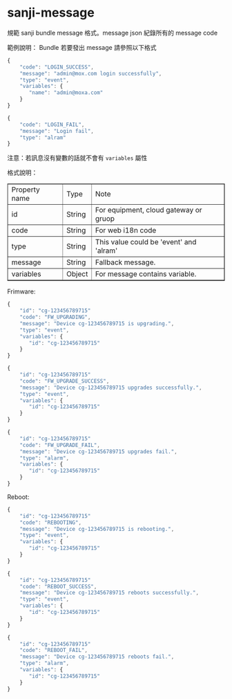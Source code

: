 sanji-message
=============
規範 sanji bundle message 格式。message json 紀錄所有的 message code


範例說明：
Bundle 若要發出 message 請參照以下格式

``` javascript
{
    "code": "LOGIN_SUCCESS",
    "message": "admin@mox.com login successfully",
    "type": "event",
    "variables": {
       "name": "admin@moxa.com"
    }
}

{
    "code": "LOGIN_FAIL",
    "message": "Login fail",
    "type": "alram"
}
```
注意：若訊息沒有變數的話就不會有 `variables` 屬性

格式說明：
<table border="1">
 <tr>
  <td>Property name</td>
  <td>Type</td>
  <td>Note</td>
 </tr>
 <tr>
  <td>id</td>
  <td>String</td>
  <td>For equipment, cloud gateway or gruop</td>
 </tr>
 <tr>
  <td>code</td>
  <td>String</td>
  <td>For web i18n code</td>
 </tr>
 <tr>
  <td>type</td>
  <td>String</td>
  <td>This value could be 'event' and 'alram'</td>
 </tr>
 <tr>
  <td>message</td>
  <td>String</td>
  <td>Fallback message.</td>
 </tr>
 <tr>
  <td>variables</td>
  <td>Object</td>
  <td>For message contains variable.</td>
 </tr>
</table>

Frimware:
``` javascript
{
    "id": "cg-123456789715"
    "code": "FW_UPGRADING",
    "message": "Device cg-123456789715 is upgrading.",
    "type": "event",
    "variables": {
       "id": "cg-123456789715"
    }
}

{
    "id": "cg-123456789715"
    "code": "FW_UPGRADE_SUCCESS",
    "message": "Device cg-123456789715 upgrades successfully.",
    "type": "event",
    "variables": {
       "id": "cg-123456789715"
    }
}

{
    "id": "cg-123456789715"
    "code": "FW_UPGRADE_FAIL",
    "message": "Device cg-123456789715 upgrades fail.",
    "type": "alarm",
    "variables": {
       "id": "cg-123456789715"
    }
}
```

Reboot:
``` javascript
{
    "id": "cg-123456789715"
    "code": "REBOOTING",
    "message": "Device cg-123456789715 is rebooting.",
    "type": "event",
    "variables": {
       "id": "cg-123456789715"
    }
}

{
    "id": "cg-123456789715"
    "code": "REBOOT_SUCCESS",
    "message": "Device cg-123456789715 reboots successfully.",
    "type": "event",
    "variables": {
       "id": "cg-123456789715"
    }
}

{
    "id": "cg-123456789715"
    "code": "REBOOT_FAIL",
    "message": "Device cg-123456789715 reboots fail.",
    "type": "alarm",
    "variables": {
       "id": "cg-123456789715"
    }
}
```
